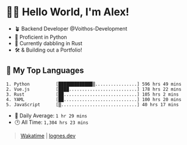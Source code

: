 # 🎷🐛 Hello World, I'm Alex!

- 🪴 Backend Developer @Voithos-Development
- 🐍 Proficient in Python
- 🦀 Currently dabbling in Rust
- 🛠️ & Building out a Portfolio!

## 💚 My Top Languages
```
1. Python          [█████████████▒................] 596 hrs 49 mins
2. Vue.js          [████..........................] 178 hrs 22 mins
3. Rust            [██............................] 105 hrs 2 mins
4. YAML            [██............................] 100 hrs 20 mins
5. JavaScript      [▒.............................] 40 hrs 17 mins
```
- 💪 Daily Average: `1 hr 29 mins`
- 🕑 All Time: `1,304 hrs 23 mins`

> [Wakatime](https://wakatime.com/@lognes) | [lognes.dev](https://lognes.dev)